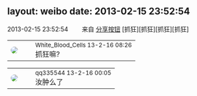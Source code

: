 layout: weibo
date: 2013-02-15 23:52:54
---
<meta name="referrer" content="no-referrer" />

2013-02-15 23:52:54  &nbsp;&nbsp;&nbsp;&nbsp;&nbsp;&nbsp; 来自 <a href="http://app.weibo.com/t/feed/cUcI1A" rel="nofollow">分享按钮</a>
[抓狂][抓狂][抓狂][抓狂] ​​​

<table style="width: 100%;">
  <tr>
    <td style="width: 40px;"><img style="border-radius:50%" src="https://tva2.sinaimg.cn/crop.0.0.720.720.50/68eeef24jw8emcxyyu1l5j20k00k0jtt.jpg?KID=imgbed,tva&Expires=1624465176&ssig=l2UAD5gZhm"></td>
    <td colspan="2"><small>White_Blood_Cells 13-2-16 08:26</small><br/>抓狂嘛?</td>
  </tr>
</table>

<table style="width: 100%;">
  <tr>
    <td style="width: 40px;"><img style="border-radius:50%" src="https://tva4.sinaimg.cn/crop.0.0.180.180.50/7d25944djw1e8qgp5bmzyj2050050aa8.jpg?KID=imgbed,tva&Expires=1624465176&ssig=2OjsLkvM5d"></td>
    <td colspan="2"><small>qq335544 13-2-16 00:05</small><br/>汝肿么了</td>
  </tr>
</table>
